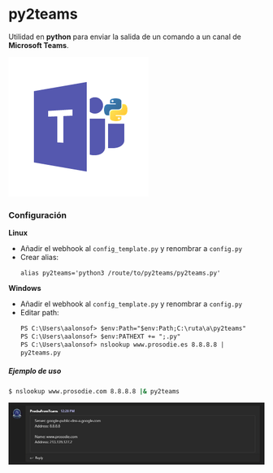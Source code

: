 # py2teams

Utilidad en **python** para enviar la salida de un comando a un canal de **Microsoft Teams**.

![](./imgs/py2teams_logo.png)

### Configuración

**Linux**
- Añadir el webhook al `config_template.py` y renombrar a `config.py`
- Crear alias:
  ```
  alias py2teams='python3 /route/to/py2teams/py2teams.py'
  ```

**Windows**
- Añadir el webhook al `config_template.py` y renombrar a `config.py`
- Editar path:
  ```
  PS C:\Users\aalonsof> $env:Path="$env:Path;C:\ruta\a\py2teams"
  PS C:\Users\aalonsof> $env:PATHEXT += ";.py"
  PS C:\Users\aalonsof> nslookup www.prosodie.es 8.8.8.8 | py2teams.py
  ```

##### Ejemplo de uso
```sh
$ nslookup www.prosodie.com 8.8.8.8 |& py2teams
```

![](./imgs/ejemplo_teams.jpg)


